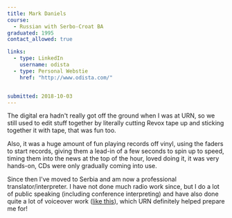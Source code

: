 ```yaml
---
title: Mark Daniels
course:
  - Russian with Serbo-Croat BA
graduated: 1995
contact_allowed: true

links:
  - type: LinkedIn
    username: odista
  - type: Personal Webstie
    href: "http://www.odista.com/"


submitted: 2018-10-03
---
```


The digital era hadn't really got off the ground when I was at URN, so we still used to edit stuff together by literally cutting Revox tape up and sticking together it with tape, that was fun too.

Also, it was a huge amount of fun playing records off vinyl, using the faders to start records, giving them a lead-in of a few seconds to spin up to speed, timing them into the news at the top of the hour, loved doing it, it was very hands-on, CDs were only gradually coming into use.

Since then I've moved to Serbia and am now a professional translator/interpreter. I have not done much radio work since, but I do a lot of public speaking (including conference interpreting) and have also done quite a lot of voiceover work ([like this](https://www.youtube.com/watch?v=5r1JNnFjgag)), which URN definitely helped prepare me for!
